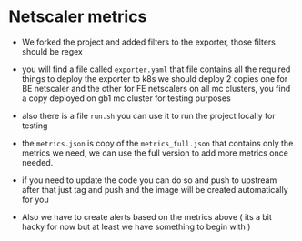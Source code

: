 # Netscaler metrics

* We forked the project and added filters to the exporter, those filters should be regex

* you will find a file called `exporter.yaml` that file contains all the required things to deploy the exporter to k8s
we should deploy 2 copies one for BE netscaler and the other for FE netscalers on all mc clusters, you find a copy deployed on gb1 mc cluster for testing purposes

* also there is a file `run.sh` you can use it to run the project locally for testing

* the `metrics.json` is copy of the `metrics_full.json`  that contains only the metrics we need, we can use the full version to add more metrics once needed.

* if you need to update the code you can do so and push to upstream after that just tag and push and the image will be created automatically for you

* Also we have to create alerts based on the metrics above ( its a bit hacky for now but at least we have something to begin with )
